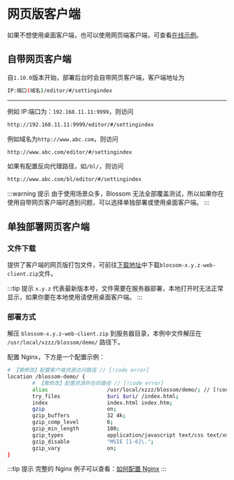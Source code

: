 # 网页版客户端

如果不想使用桌面客户端，也可以使用网页端客户端，可查看[在线示例](https://www.wangyunf.com/blossom-demo/#/settingIndex)。

## 自带网页客户端

自`1.10.0`版本开始，部署后台时会自带网页客户端，客户端地址为

```bash
IP:端口(域名)/editor/#/settingindex
```

---

例如 IP:端口为：`192.168.11.11:9999`，则访问

```bash
http://192.168.11.11:9999/editor/#/settingindex
```

例如域名为`http://www.abc.com`，则访问

```bash
http://www.abc.com/editor/#/settingindex
```

如果有配置反向代理路径，如`/bl/`，则访问

```bash
http://www.abc.com/bl/editor/#/settingindex
```

:::warning 提示
由于使用场景众多，Blossom 无法全部覆盖测试，所以如果你在使用自带网页客户端时遇到问题，可以选择单独部署或使用桌面客户端。
:::

## 单独部署网页客户端

### 文件下载

提供了客户端的网页版打包文件，可前往[下载地址](../about/download)中下载`blossom-x.y.z-web-client.zip`文件。

:::tip 提示
`x.y.z` 代表最新版本号，文件需要在服务器部署，本地打开时无法正常显示，如果你要在本地使用请使用桌面客户端。
:::

### 部署方式

解压 `blossom-x.y.z-web-client.zip` 到服务器目录，本例中文件解压在 `/usr/local/xzzz/blossom/demo/` 路径下。

配置 Nginx，下方是一个配置示例：

```bash
# 【需修改】配置客户端资源访问路径 // [!code error]
location /blossom-demo/ {
        # 【需修改】配置资源所在的路径 // [!code error]
        alias                   /usr/local/xzzz/blossom/demo/; // [!code error]
        try_files               $uri $uri/ /index.html;
        index                   index.html index.htm;
        gzip                    on;
        gzip_buffers            32 4k;
        gzip_comp_level         6;
        gzip_min_length         100;
        gzip_types              application/javascript text/css text/xml font/ttf font/otf image/svg+xml;
        gzip_disable            "MSIE [1-6]\.";
        gzip_vary               on;
}

```

:::tip 提示
完整的 Nginx 例子可以查看：[如何配置 Nginx](./faq#how-config-nginx)
:::
